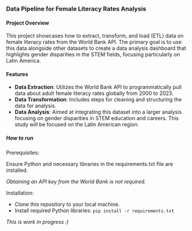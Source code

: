 ### Data Pipeline for Female Literacy Rates Analysis

#### Project Overview
This project showcases how to extract, transform, and load (ETL) data on female literacy rates from the World Bank API. The primary goal is to use this data alongside other datasets to create a data analysis dashboard that highlights gender disparities in the STEM fields, focusing particularly on Latin America.

#### Features
* **Data Extraction**: Utilizes the World Bank API to programmatically pull data about adult female literacy rates globally from 2000 to 2023.
* **Data Transformation**: Includes steps for cleaning and structuring the data for analysis.
* **Data Analysis**: Aimed at integrating this dataset into a larger analysis focusing on gender disparities in STEM education and careers. This study will be focused on the Latin American region.


##### How to run

Prerequisites:

Ensure Python and necessary libraries in the requirements.txt file are installed.

*Obtaining an API key from the World Bank is not required.*

Installation:

* Clone this repository to your local machine.
* Install required Python libraries:
`pip install -r requirements.txt`

*This is work in progress :)*
